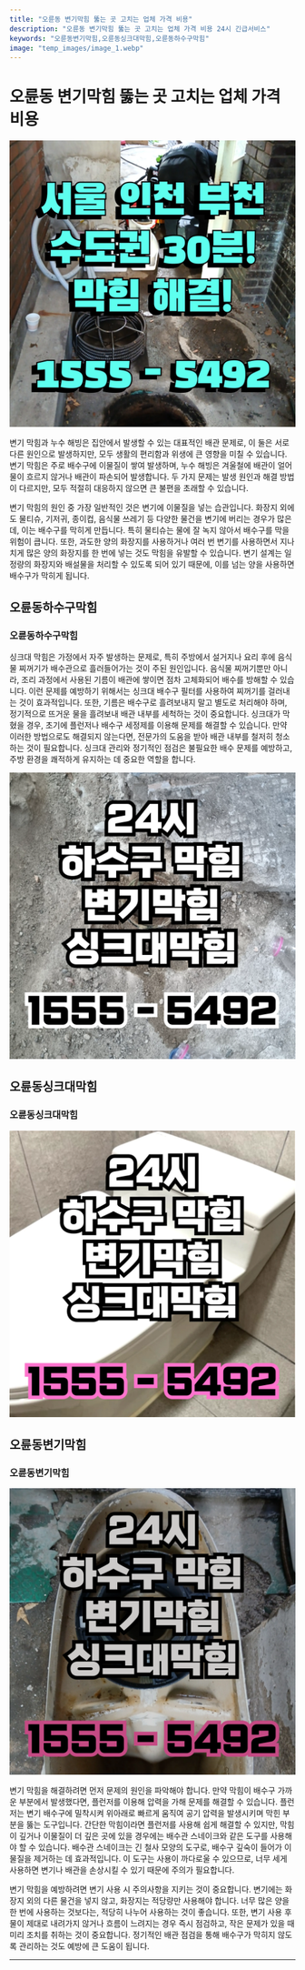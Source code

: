 ```yaml
---
title: "오륜동 변기막힘 뚫는 곳 고치는 업체 가격 비용"
description: "오륜동 변기막힘 뚫는 곳 고치는 업체 가격 비용 24시 긴급서비스"
keywords: "오륜동변기막힘,오륜동싱크대막힘,오륜동하수구막힘"
image: "temp_images/image_1.webp"
---
```


# 오륜동 변기막힘 뚫는 곳 고치는 업체 가격 비용

![오륜동하수구막힘](temp_images/image_5.webp) 

변기 막힘과 누수 해빙은 집안에서 발생할 수 있는 대표적인 배관 문제로, 이 둘은 서로 다른 원인으로 발생하지만, 모두 생활의 편리함과 위생에 큰 영향을 미칠 수 있습니다. 변기 막힘은 주로 배수구에 이물질이 쌓여 발생하며, 누수 해빙은 겨울철에 배관이 얼어 물이 흐르지 않거나 배관이 파손되어 발생합니다. 두 가지 문제는 발생 원인과 해결 방법이 다르지만, 모두 적절히 대응하지 않으면 큰 불편을 초래할 수 있습니다.

변기 막힘의 원인 중 가장 일반적인 것은 변기에 이물질을 넣는 습관입니다. 화장지 외에도 물티슈, 기저귀, 종이컵, 음식물 쓰레기 등 다양한 물건을 변기에 버리는 경우가 많은데, 이는 배수구를 막히게 만듭니다. 특히 물티슈는 물에 잘 녹지 않아서 배수구를 막을 위험이 큽니다. 또한, 과도한 양의 화장지를 사용하거나 여러 번 변기를 사용하면서 지나치게 많은 양의 화장지를 한 번에 넣는 것도 막힘을 유발할 수 있습니다. 변기 설계는 일정량의 화장지와 배설물을 처리할 수 있도록 되어 있기 때문에, 이를 넘는 양을 사용하면 배수구가 막히게 됩니다.


## 오륜동하수구막힘

### 오륜동하수구막힘

싱크대 막힘은 가정에서 자주 발생하는 문제로, 특히 주방에서 설거지나 요리 후에 음식물 찌꺼기가 배수관으로 흘러들어가는 것이 주된 원인입니다. 음식물 찌꺼기뿐만 아니라, 조리 과정에서 사용된 기름이 배관에 쌓이면 점차 고체화되어 배수를 방해할 수 있습니다. 이런 문제를 예방하기 위해서는 싱크대 배수구 필터를 사용하여 찌꺼기를 걸러내는 것이 효과적입니다. 또한, 기름은 배수구로 흘려보내지 말고 별도로 처리해야 하며, 정기적으로 뜨거운 물을 흘려보내 배관 내부를 세척하는 것이 중요합니다. 싱크대가 막혔을 경우, 초기에 플런저나 배수구 세정제를 이용해 문제를 해결할 수 있습니다. 만약 이러한 방법으로도 해결되지 않는다면, 전문가의 도움을 받아 배관 내부를 철저히 청소하는 것이 필요합니다. 싱크대 관리와 정기적인 점검은 불필요한 배수 문제를 예방하고, 주방 환경을 쾌적하게 유지하는 데 중요한 역할을 합니다.


![오륜동하수구막힘](temp_images/image_8.webp) 



## 오륜동싱크대막힘

### 오륜동싱크대막힘

![오륜동싱크대막힘](temp_images/image_3.webp) 



## 오륜동변기막힘

### 오륜동변기막힘

![오륜동변기막힘](temp_images/image_7.webp) 

  변기 막힘을 해결하려면 먼저 문제의 원인을 파악해야 합니다. 만약 막힘이 배수구 가까운 부분에서 발생했다면, 플런저를 이용해 압력을 가해 문제를 해결할 수 있습니다. 플런저는 변기 배수구에 밀착시켜 위아래로 빠르게 움직여 공기 압력을 발생시키며 막힌 부분을 뚫는 도구입니다. 간단한 막힘이라면 플런저를 사용해 쉽게 해결할 수 있지만, 막힘이 깊거나 이물질이 더 깊은 곳에 있을 경우에는 배수관 스네이크와 같은 도구를 사용해야 할 수 있습니다. 배수관 스네이크는 긴 철사 모양의 도구로, 배수구 깊숙이 들어가 이물질을 제거하는 데 효과적입니다. 이 도구는 사용이 까다로울 수 있으므로, 너무 세게 사용하면 변기나 배관을 손상시킬 수 있기 때문에 주의가 필요합니다.

변기 막힘을 예방하려면 변기 사용 시 주의사항을 지키는 것이 중요합니다. 변기에는 화장지 외의 다른 물건을 넣지 않고, 화장지는 적당량만 사용해야 합니다. 너무 많은 양을 한 번에 사용하는 것보다는, 적당히 나누어 사용하는 것이 좋습니다. 또한, 변기 사용 후 물이 제대로 내려가지 않거나 흐름이 느려지는 경우 즉시 점검하고, 작은 문제가 있을 때 미리 조치를 취하는 것이 중요합니다. 정기적인 배관 점검을 통해 배수구가 막히지 않도록 관리하는 것도 예방에 큰 도움이 됩니다.

---

